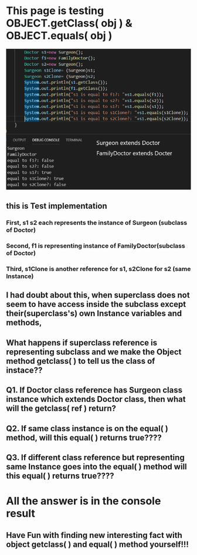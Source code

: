 # This page is testing **OBJECT.getClass( obj ) & OBJECT.equals( obj )**

![0](0th.png)

## this is Test implementation

### First, s1 s2 each represents the instance of Surgeon (subclass of Doctor)

### Second, f1 is representing instance of FamilyDoctor(subclass of Doctor)

### Third, s1Clone is another reference for s1, s2Clone for s2 (same Instance)

## I had doubt about this, when superclass **does not seem to have access inside the subclass** except **their(superclass's) own** Instance variables and methods, 

## What happens if **superclass reference is representing subclass** and we make the **Object method getclass( ) to tell us the class** of instace??  

## Q1. If Doctor class reference has Surgeon class instance which extends Doctor class, then **what will the getclass( ref ) return?**

## Q2. If **same class instance is on the equal( ) method**, will this **equal( ) returns true????**

## Q3. If **different class reference but representing same Instance goes into the equal( ) method** will this **equal( ) returns true????**

# **All the answer is in the console result** 
## Have Fun with finding **new interesting fact with object getclass( ) and equal( ) method yourself!!!**
